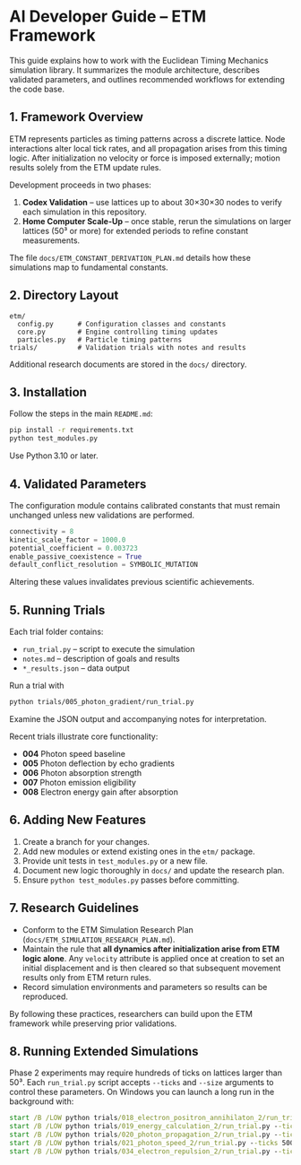 # AI Developer Guide – ETM Framework

This guide explains how to work with the Euclidean Timing Mechanics simulation library. It summarizes the module architecture, describes validated parameters, and outlines recommended workflows for extending the code base.

## 1. Framework Overview
ETM represents particles as timing patterns across a discrete lattice. Node interactions alter local tick rates, and all propagation arises from this timing logic. After initialization no velocity or force is imposed externally; motion results solely from the ETM update rules.

Development proceeds in two phases:
1. **Codex Validation** – use lattices up to about 30×30×30 nodes to verify each simulation in this repository.
2. **Home Computer Scale-Up** – once stable, rerun the simulations on larger lattices (50³ or more) for extended periods to refine constant measurements.

The file `docs/ETM_CONSTANT_DERIVATION_PLAN.md` details how these simulations map to fundamental constants.

## 2. Directory Layout
```
etm/
  config.py      # Configuration classes and constants
  core.py        # Engine controlling timing updates
  particles.py   # Particle timing patterns
trials/          # Validation trials with notes and results
```
Additional research documents are stored in the `docs/` directory.

## 3. Installation
Follow the steps in the main `README.md`:
```bash
pip install -r requirements.txt
python test_modules.py
```
Use Python 3.10 or later.

## 4. Validated Parameters
The configuration module contains calibrated constants that must remain unchanged unless new validations are performed.
```python
connectivity = 8
kinetic_scale_factor = 1000.0
potential_coefficient = 0.003723
enable_passive_coexistence = True
default_conflict_resolution = SYMBOLIC_MUTATION
```
Altering these values invalidates previous scientific achievements.

## 5. Running Trials
Each trial folder contains:
- `run_trial.py` – script to execute the simulation
- `notes.md` – description of goals and results
- `*_results.json` – data output

Run a trial with
```bash
python trials/005_photon_gradient/run_trial.py
```
Examine the JSON output and accompanying notes for interpretation.

Recent trials illustrate core functionality:
- **004** Photon speed baseline
- **005** Photon deflection by echo gradients
- **006** Photon absorption strength
- **007** Photon emission eligibility
- **008** Electron energy gain after absorption

## 6. Adding New Features
1. Create a branch for your changes.
2. Add new modules or extend existing ones in the `etm/` package.
3. Provide unit tests in `test_modules.py` or a new file.
4. Document new logic thoroughly in `docs/` and update the research plan.
5. Ensure `python test_modules.py` passes before committing.

## 7. Research Guidelines
- Conform to the ETM Simulation Research Plan (`docs/ETM_SIMULATION_RESEARCH_PLAN.md`).
 - Maintain the rule that **all dynamics after initialization arise from ETM logic alone**.
   Any `velocity` attribute is applied once at creation to set an initial displacement
   and is then cleared so that subsequent movement results only from ETM return rules.
- Record simulation environments and parameters so results can be reproduced.

By following these practices, researchers can build upon the ETM framework while preserving prior validations.

## 8. Running Extended Simulations
Phase 2 experiments may require hundreds of ticks on lattices larger than 50³.
Each `run_trial.py` script accepts `--ticks` and `--size` arguments to control
these parameters. On Windows you can launch a long run in the background with:

```cmd
start /B /LOW python trials/018_electron_positron_annihilaton_2/run_trial.py --ticks 500 --size 51
start /B /LOW python trials/019_energy_calculation_2/run_trial.py --ticks 500 --size 51
start /B /LOW python trials/020_photon_propagation_2/run_trial.py --ticks 500 --size 51
start /B /LOW python trials/021_photon_speed_2/run_trial.py --ticks 500 --size 51
start /B /LOW python trials/034_electron_repulsion_2/run_trial.py --ticks 500 --size 51
```

